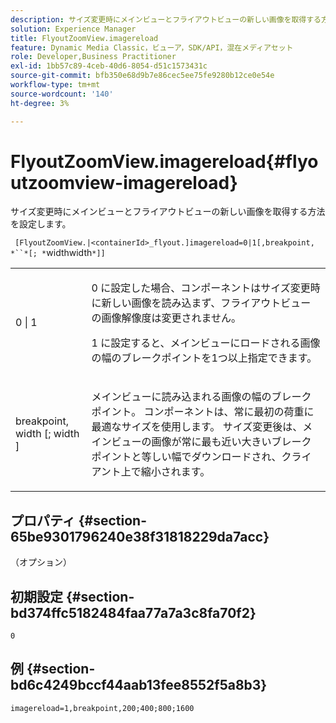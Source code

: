 ```yaml
---
description: サイズ変更時にメインビューとフライアウトビューの新しい画像を取得する方法を設定します。
solution: Experience Manager
title: FlyoutZoomView.imagereload
feature: Dynamic Media Classic，ビューア，SDK/API，混在メディアセット
role: Developer,Business Practitioner
exl-id: 1bb57c89-4ceb-40d6-8054-d51c1573431c
source-git-commit: bfb350e68d9b7e86cec5ee75fe9280b12ce0e54e
workflow-type: tm+mt
source-wordcount: '140'
ht-degree: 3%

---
```


# FlyoutZoomView.imagereload{#flyoutzoomview-imagereload}

サイズ変更時にメインビューとフライアウトビューの新しい画像を取得する方法を設定します。

` [FlyoutZoomView.|<containerId>_flyout.]imagereload=0|1[,breakpoint, *``*[; *`widthwidth`*]]`

<table id="table_E314540D347D47699C04EB80D20C0721"> 
 <tbody> 
  <tr> 
   <td colname="col1"> <p> <span class="codeph"> 0 | 1 </span> </p> </td> 
   <td colname="col2"> <p><span class="codeph"> 0 </span>に設定した場合、コンポーネントはサイズ変更時に新しい画像を読み込まず、フライアウトビューの画像解像度は変更されません。 </p> <p><span class="codeph"> 1 </span>に設定すると、メインビューにロードされる画像の幅のブレークポイントを1つ以上指定できます。 </p> </td> 
  </tr> 
  <tr> 
   <td colname="col1"> <p> <span class="codeph"> breakpoint,  <span class="varname"> width  </span>[; <span class="varname"> width  </span>]  </span> </p> </td> 
   <td colname="col2"> <p>メインビューに読み込まれる画像の幅のブレークポイント。 コンポーネントは、常に最初の荷重に最適なサイズを使用します。 サイズ変更後は、メインビューの画像が常に最も近い大きいブレークポイントと等しい幅でダウンロードされ、クライアント上で縮小されます。 </p> </td> 
  </tr> 
 </tbody> 
</table>

## プロパティ {#section-65be9301796240e38f31818229da7acc}

（オプション）

## 初期設定 {#section-bd374ffc5182484faa77a7a3c8fa70f2}

`0`

## 例 {#section-bd6c4249bccf44aab13fee8552f5a8b3}

`imagereload=1,breakpoint,200;400;800;1600`
